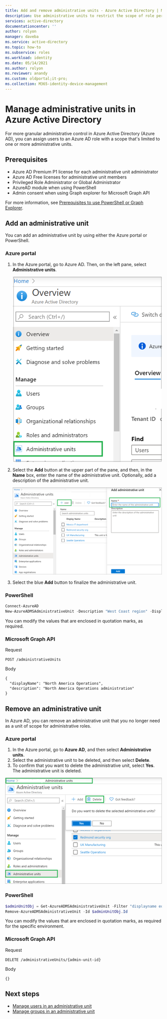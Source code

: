 ```yaml
---
title: Add and remove administrative units - Azure Active Directory | Microsoft Docs
description: Use administrative units to restrict the scope of role permissions in Azure Active Directory.
services: active-directory
documentationcenter: ''
author: rolyon
manager: daveba
ms.service: active-directory
ms.topic: how-to
ms.subservice: roles
ms.workload: identity
ms.date: 05/14/2021
ms.author: rolyon
ms.reviewer: anandy
ms.custom: oldportal;it-pro;
ms.collection: M365-identity-device-management
---
```


# Manage administrative units in Azure Active Directory

For more granular administrative control in Azure Active Directory (Azure AD), you can assign users to an Azure AD role with a scope that's limited to one or more administrative units.


## Prerequisites

- Azure AD Premium P1 license for each administrative unit administrator
- Azure AD Free licenses for administrative unit members
- Privileged Role Administrator or Global Administrator
- AzureAD module when using PowerShell
- Admin consent when using Graph explorer for Microsoft Graph API

For more information, see [Prerequisites to use PowerShell or Graph Explorer](prerequisites.md).

## Add an administrative unit

You can add an administrative unit by using either the Azure portal or PowerShell.

### Azure portal

1. In the Azure portal, go to Azure AD. Then, on the left pane, select **Administrative units**.

    ![Screenshot of the "Administrative units" link in Azure AD.](./media/admin-units-manage/nav-to-admin-units.png)

1. Select the **Add** button at the upper part of the pane, and then, in the **Name** box, enter the name of the administrative unit. Optionally, add a description of the administrative unit.

    ![Screenshot showing the Add button and the Name box for entering the name of the administrative unit.](./media/admin-units-manage/add-new-admin-unit.png)

1. Select the blue **Add** button to finalize the administrative unit.

### PowerShell

```powershell
Connect-AzureAD
New-AzureADMSAdministrativeUnit -Description "West Coast region" -DisplayName "West Coast"
```

You can modify the values that are enclosed in quotation marks, as required.

### Microsoft Graph API

Request

```http
POST /administrativeUnits
```

Body

```http
{
  "displayName": "North America Operations",
  "description": "North America Operations administration"
}
```

## Remove an administrative unit

In Azure AD, you can remove an administrative unit that you no longer need as a unit of scope for administrative roles.

### Azure portal

1. In the Azure portal, go to **Azure AD**, and then select **Administrative units**. 
1. Select the administrative unit to be deleted, and then select **Delete**. 
1. To confirm that you want to delete the administrative unit, select **Yes**. The administrative unit is deleted.

![Screenshot of the administrative unit Delete button and confirmation window.](./media/admin-units-manage/select-admin-unit-to-delete.png)

### PowerShell

```powershell
$adminUnitObj = Get-AzureADMSAdministrativeUnit -Filter "displayname eq 'DeleteMe Admin Unit'"
Remove-AzureADMSAdministrativeUnit -Id $adminUnitObj.Id
```

You can modify the values that are enclosed in quotation marks, as required for the specific environment.

### Microsoft Graph API

Request

```http
DELETE /administrativeUnits/{admin-unit-id}
```

Body

```http
{}
```

## Next steps

* [Manage users in an administrative unit](admin-units-add-manage-users.md)
* [Manage groups in an administrative unit](admin-units-add-manage-groups.md)
